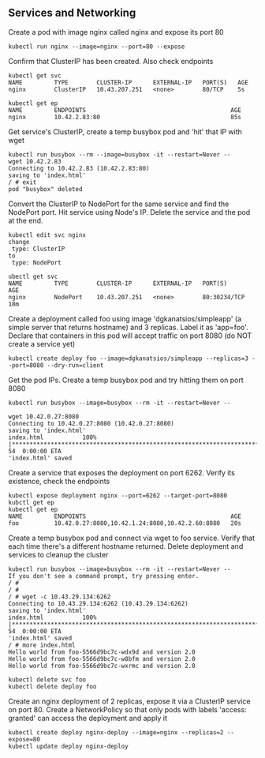 ## Services and Networking

Create a pod with image nginx called nginx and expose its port 80
```
kubectl run nginx --image=nginx --port=80 --expose
```

Confirm that ClusterIP has been created. Also check endpoints
```
kubectl get svc 
NAME         TYPE        CLUSTER-IP      EXTERNAL-IP   PORT(S)   AGE
nginx        ClusterIP   10.43.207.251   <none>        80/TCP    5s

kubectl get ep      
NAME         ENDPOINTS                                         AGE
nginx        10.42.2.83:80                                     85s

```

Get service's ClusterIP, create a temp busybox pod and 'hit' that IP with wget
```
kubectl run busybox --rm --image=busybox -it --restart=Never --
wget 10.42.2.83
Connecting to 10.42.2.83 (10.42.2.83:80)
saving to 'index.html'
/ # exit
pod "busybox" deleted
```

Convert the ClusterIP to NodePort for the same service and find the NodePort port. Hit service using Node's IP. Delete the service and the pod at the end.
```
kubectl edit svc nginx
change
 type: ClusterIP
to
 type: NodePort

ubectl get svc                                                
NAME         TYPE        CLUSTER-IP      EXTERNAL-IP   PORT(S)        AGE
nginx        NodePort    10.43.207.251   <none>        80:30234/TCP   18m
```

Create a deployment called foo using image 'dgkanatsios/simpleapp' (a simple server that returns hostname) and 3 replicas. Label it as 'app=foo'. Declare that containers in this pod will accept traffic on port 8080 (do NOT create a service yet)

```
kubectl create deploy foo --image=dgkanatsios/simpleapp --replicas=3 --port=8080 --dry-run=client 
```

Get the pod IPs. Create a temp busybox pod and try hitting them on port 8080
```
kubectl run busybox --image=busybox --rm -it --restart=Never -- 

wget 10.42.0.27:8080
Connecting to 10.42.0.27:8080 (10.42.0.27:8080)
saving to 'index.html'
index.html           100% |*******************************************************************************************************|    54  0:00:00 ETA
'index.html' saved
```


Create a service that exposes the deployment on port 6262. Verify its existence, check the endpoints
```
kubectl expose deployment nginx --port=6262 --target-port=8080
kubctl get ep 
kubectl get ep
NAME         ENDPOINTS                                         AGE
foo          10.42.0.27:8080,10.42.1.24:8080,10.42.2.60:8080   20s
```

Create a temp busybox pod and connect via wget to foo service. Verify that each time there's a different hostname returned. Delete deployment and services to cleanup the cluster


```
kubectl run busybox --image=busybox --rm -it --restart=Never -- 
If you don't see a command prompt, try pressing enter.
/ # 
/ # 
/ # wget -c 10.43.29.134:6262
Connecting to 10.43.29.134:6262 (10.43.29.134:6262)
saving to 'index.html'
index.html           100% |**********************************************************************************************************|    54  0:00:00 ETA
'index.html' saved
/ # more index.html
Hello world from foo-5566d9bc7c-wdx9d and version 2.0
Hello world from foo-5566d9bc7c-w8bfm and version 2.0
Hello world from foo-5566d9bc7c-wxrmc and version 2.0

kubectl delete svc foo
kubectl delete deploy foo
```

Create an nginx deployment of 2 replicas, expose it via a ClusterIP service on port 80. Create a NetworkPolicy so that only pods with labels 'access: granted' can access the deployment and apply it

```
kubectl create deploy nginx-deploy --image=nginx --replicas=2 --expose=80
kubectl update deploy nginx-deploy 